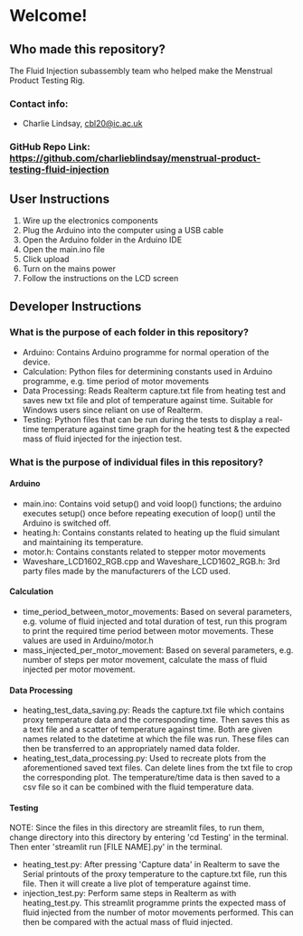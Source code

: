 ﻿# Welcome!

## Who made this repository?
The Fluid Injection subassembly team who helped make the Menstrual Product Testing Rig.

### Contact info:
- Charlie Lindsay, cbl20@ic.ac.uk

### GitHub Repo Link: https://github.com/charlieblindsay/menstrual-product-testing-fluid-injection

## User Instructions
1. Wire up the electronics components 
2. Plug the Arduino into the computer using a USB cable
3. Open the Arduino folder in the Arduino IDE
4. Open the main.ino file
5. Click upload
6. Turn on the mains power
7. Follow the instructions on the LCD screen

## Developer Instructions

### What is the purpose of each folder in this repository?
- Arduino: Contains Arduino programme for normal operation of the device.
- Calculation: Python files for determining constants used in Arduino programme, e.g. time period of motor movements
- Data Processing: Reads Realterm capture.txt file from heating test and saves new txt file and plot of temperature against time. Suitable for Windows users since reliant on use of Realterm.
- Testing: Python files that can be run during the tests to display a real-time temperature against time graph for the heating test & the expected mass of fluid injected for the injection test.

### What is the purpose of individual files in this repository?

#### Arduino
- main.ino: Contains void setup() and void loop() functions; the arduino executes setup() once before repeating execution of loop() until the Arduino is switched off.
- heating.h: Contains constants related to heating up the fluid simulant and maintaining its temperature.
- motor.h: Contains constants related to stepper motor movements
- Waveshare_LCD1602_RGB.cpp and Waveshare_LCD1602_RGB.h: 3rd party files made by the manufacturers of the LCD used.

#### Calculation
- time_period_between_motor_movements: Based on several parameters, e.g. volume of fluid injected and total duration of test, run this program to print the required time period between motor movements. These values are used in Arduino/motor.h
- mass_injected_per_motor_movement: Based on several parameters, e.g. number of steps per motor movement, calculate the mass of fluid injected per motor movement.

#### Data Processing
- heating_test_data_saving.py: Reads the capture.txt file which contains proxy temperature data and the corresponding time. Then saves this as a text file and a scatter of temperature against time. Both are given names related to the datetime at which the file was run. These files can then be transferred to an appropriately named data folder.
- heating_test_data_processing.py: Used to recreate plots from the aforementioned saved text files. Can delete lines from the txt file to crop the corresponding plot. The temperature/time data is then saved to a csv file so it can be combined with the fluid temperature data. 

#### Testing
NOTE: Since the files in this directory are streamlit files, to run them, change directory into this directory by entering 'cd Testing' in the terminal. Then enter 'streamlit run [FILE NAME].py' in the terminal.  
- heating_test.py: After pressing 'Capture data' in Realterm to save the Serial printouts of the proxy temperature to the capture.txt file, run this file. Then it will create a live plot of temperature against time. 
- injection_test.py: Perform same steps in Realterm as with heating_test.py. This streamlit programme prints the expected mass of fluid injected from the number of motor movements performed. This can then be compared with the actual mass of fluid injected.

